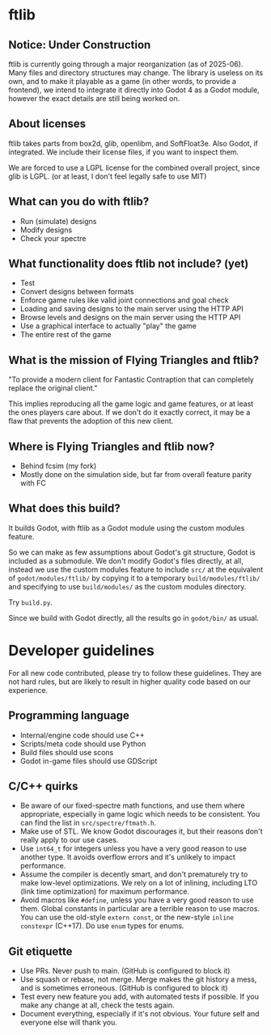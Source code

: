 # ftlib

## Notice: Under Construction

ftlib is currently going through a major reorganization (as of 2025-06).
Many files and directory structures may change.
The library is useless on its own, and to make it playable as a game (in other words, to provide a frontend), we intend to integrate it directly into Godot 4 as a Godot module, however the exact details are still being worked on.

## About licenses

ftlib takes parts from box2d, glib, openlibm, and SoftFloat3e.
Also Godot, if integrated.
We include their license files, if you want to inspect them.

We are forced to use a LGPL license for the combined overall project, since glib is LGPL.
(or at least, I don't feel legally safe to use MIT)

## What can you do with ftlib?

* Run (simulate) designs
* Modify designs
* Check your spectre

## What functionality does ftlib not include? (yet)

* Test
* Convert designs between formats
* Enforce game rules like valid joint connections and goal check
* Loading and saving designs to the main server using the HTTP API
* Browse levels and designs on the main server using the HTTP API
* Use a graphical interface to actually "play" the game
* The entire rest of the game

## What is the mission of Flying Triangles and ftlib?

"To provide a modern client for Fantastic Contraption that can completely replace the original client."

This implies reproducing all the game logic and game features, or at least the ones players care about.
If we don't do it exactly correct, it may be a flaw that prevents the adoption of this new client.

## Where is Flying Triangles and ftlib now?

* Behind fcsim (my fork)
* Mostly done on the simulation side, but far from overall feature parity with FC

## What does this build?

It builds Godot, with ftlib as a Godot module using the custom modules feature.

So we can make as few assumptions about Godot's git structure, Godot is included as a submodule.
We don't modify Godot's files directly, at all, instead we use the custom modules feature to include `src/` at the equivalent of `godot/modules/ftlib/`
by copying it to a temporary `build/modules/ftlib/` and specifying to use `build/modules/` as the custom modules directory.

Try `build.py`.

Since we build with Godot directly, all the results go in `godot/bin/` as usual.

# Developer guidelines

For all new code contributed, please try to follow these guidelines.
They are not hard rules, but are likely to result in higher quality code based on our experience.

## Programming language

* Internal/engine code should use C++
* Scripts/meta code should use Python
* Build files should use scons
* Godot in-game files should use GDScript

## C/C++ quirks

* Be aware of our fixed-spectre math functions, and use them where appropriate, especially in game logic which needs to be consistent. You can find the list in `src/spectre/ftmath.h`.
* Make use of STL. We know Godot discourages it, but their reasons don't really apply to our use cases.
* Use `int64_t` for integers unless you have a very good reason to use another type. It avoids overflow errors and it's unlikely to impact performance.
* Assume the compiler is decently smart, and don't prematurely try to make low-level optimizations. We rely on a lot of inlining, including LTO (link time optimization) for maximum performance.
* Avoid macros like `#define`, unless you have a very good reason to use them. Global constants in particular are a terrible reason to use macros. You can use the old-style `extern const`, or the new-style `inline constexpr` (C++17). Do use `enum` types for enums.

## Git etiquette

* Use PRs. Never push to main. (GitHub is configured to block it)
* Use squash or rebase, not merge. Merge makes the git history a mess, and is sometimes erroneous. (GitHub is configured to block it)
* Test every new feature you add, with automated tests if possible. If you make any change at all, check the tests again.
* Document everything, especially if it's not obvious. Your future self and everyone else will thank you.
